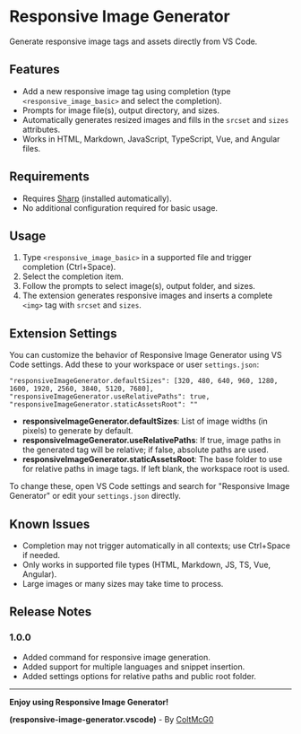 
# Responsive Image Generator

Generate responsive image tags and assets directly from VS Code.

## Features

- Add a new responsive image tag using completion (type `<responsive_image_basic>` and select the completion).
- Prompts for image file(s), output directory, and sizes.
- Automatically generates resized images and fills in the `srcset` and `sizes` attributes.
- Works in HTML, Markdown, JavaScript, TypeScript, Vue, and Angular files.

## Requirements

- Requires [Sharp](https://www.npmjs.com/package/sharp) (installed automatically).
- No additional configuration required for basic usage.

## Usage

1. Type `<responsive_image_basic>` in a supported file and trigger completion (Ctrl+Space).
2. Select the completion item.
3. Follow the prompts to select image(s), output folder, and sizes.
4. The extension generates responsive images and inserts a complete `<img>` tag with `srcset` and `sizes`.

## Extension Settings

You can customize the behavior of Responsive Image Generator using VS Code settings. Add these to your workspace or user `settings.json`:

```(json)
"responsiveImageGenerator.defaultSizes": [320, 480, 640, 960, 1280, 1600, 1920, 2560, 3840, 5120, 7680],
"responsiveImageGenerator.useRelativePaths": true,
"responsiveImageGenerator.staticAssetsRoot": ""
```

- **responsiveImageGenerator.defaultSizes**: List of image widths (in pixels) to generate by default.
- **responsiveImageGenerator.useRelativePaths**: If true, image paths in the generated tag will be relative; if false, absolute paths are used.
- **responsiveImageGenerator.staticAssetsRoot**: The base folder to use for relative paths in image tags. If left blank, the workspace root is used.

To change these, open VS Code settings and search for "Responsive Image Generator" or edit your `settings.json` directly.

## Known Issues

- Completion may not trigger automatically in all contexts; use Ctrl+Space if needed.
- Only works in supported file types (HTML, Markdown, JS, TS, Vue, Angular).
- Large images or many sizes may take time to process.

## Release Notes

### 1.0.0

- Added command for responsive image generation.
- Added support for multiple languages and snippet insertion.
- Added settings options for relative paths and public root folder.

---

**Enjoy using Responsive Image Generator!**

**(responsive-image-generator.vscode)** - By [ColtMcG0](https://github.com/ColtMcG1)